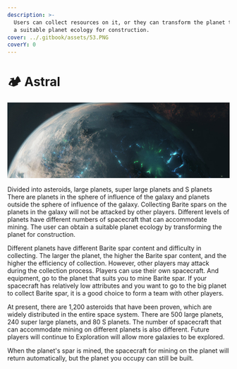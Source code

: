 ```yaml
---
description: >-
  Users can collect resources on it, or they can transform the planet to obtain
  a suitable planet ecology for construction.
cover: ../.gitbook/assets/53.PNG
coverY: 0
---
```


# 🏕 Astral



![](../.gitbook/assets/54.PNG)

Divided into asteroids, large planets, super large planets and S planets There are planets in the sphere of influence of the galaxy and planets outside the sphere of influence of the galaxy. Collecting Barite spars on the planets in the galaxy will not be attacked by other players. Different levels of planets have different numbers of spacecraft that can accommodate mining. The user can obtain a suitable planet ecology by transforming the planet for construction.

Different planets have different Barite spar content and difficulty in collecting. The larger the planet, the higher the Barite spar content, and the higher the efficiency of collection. However, other players may attack during the collection process. Players can use their own spacecraft. And equipment, go to the planet that suits you to mine Barite spar. If your spacecraft has relatively low attributes and you want to go to the big planet to collect Barite spar, it is a good choice to form a team with other players.

At present, there are 1,200 asteroids that have been proven, which are widely distributed in the entire space system. There are 500 large planets, 240 super large planets, and 80 S planets. The number of spacecraft that can accommodate mining on different planets is also different. Future players will continue to Exploration will allow more galaxies to be explored.

When the planet's spar is mined, the spacecraft for mining on the planet will return automatically, but the planet you occupy can still be built.
